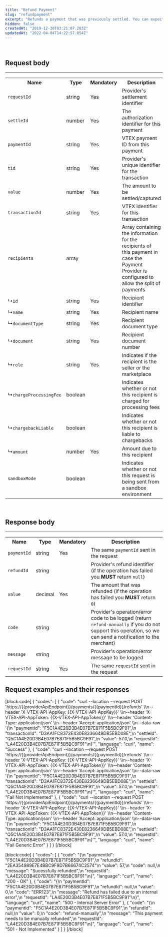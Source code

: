 ```yaml
---
title: "Refund Payment"
slug: "refundpayment"
excerpt: "Refunds a payment that was previously settled. You can expect partial refunds."
hidden: false
createdAt: "2019-12-30T03:21:07.203Z"
updatedAt: "2022-04-04T14:22:57.854Z"
---
```

<br>

## Request body
---

<table>
    <tr>
        <th>Name</th>
        <th>Type</th>
        <th>Mandatory</th>
        <th>Description</th>
    </tr>
      <tr>
        <td><code>requestId</code></td>
        <td>string</td>
        <td>Yes</td>
        <td>Provider's settlement identifier</td>
    </tr>
      <tr>
        <td><code>settleId</code></td>
        <td>number</td>
        <td>Yes</td>
        <td>The authorization identifier for this payment</td>
    </tr>
    <tr>
        <td><code>paymentId</code></td>
        <td>string</td>
        <td>Yes</td>
        <td>VTEX payment ID from this payment</td>
    </tr>
      <tr>
        <td><code>tid</code></td>
        <td>string</td>
        <td>Yes</td>
        <td>Provider's unique identifier for the transaction</td>
    </tr>
    <tr>
        <td><code>value</code></td>
        <td>number</td>
        <td>Yes</td>
        <td>The amount to be settled/captured</td>
    </tr>
      <tr>
        <td><code>transactionId</code></td>
        <td>string</td>
        <td>Yes</td>
        <td>VTEX identifier for this transaction</td>
    </tr>
      <tr>
        <td><code>recipients</code></td>
        <td>array</td>
        <td></td>
        <td>Array containing the information for the recipients of this payment in case the Payment Provider is configured to allow the split of payments</td>
    </tr>
     <tr>
        <td>&#x21B3;<code>id</code></td>
        <td>string</td>
        <td>Yes</td>
        <td>Recipient identifier</td>
    </tr>
    <tr>
        <td>&#x21B3;<code>name</code></td>
        <td>string</td>
        <td>Yes</td>
        <td>Recipient name</td>
    </tr>
     <tr>
        <td>&#x21B3;<code>documentType</code></td>
        <td>string</td>
        <td>Yes</td>
        <td>Recipient document type</td>
    </tr>
       <tr>
        <td>&#x21B3;<code>document</code></td>
        <td>string</td>
        <td>Yes</td>
        <td>Recipient document number</td>
    </tr>
    <tr>
        <td>&#x21B3;<code>role</code></td>
        <td>string</td>
        <td>Yes</td>
        <td>Indicates if the recipient is the seller or the marketplace</td>
    </tr>
     <tr>
        <td>&#x21B3;<code>chargeProcessingFee</code></td>
        <td>boolean</td>
        <td></td>
        <td>Indicates whether or not this recipient is charged for processing fees</td>
    </tr>
     <tr>
        <td>&#x21B3;<code>chargebackLiable</code></td>
        <td>boolean</td>
        <td></td>
        <td>Indicates whether or not this recipient is liable to chargebacks</td>
    </tr>
     <tr>
        <td>&#x21B3;<code>amount</code></td>
        <td>number</td>
        <td>Yes</td>
        <td>Amount due to this recipient</td>
    </tr>
     <tr>
        <td><code>sandboxMode</code></td>
        <td>boolean</td>
        <td></td>
        <td>Indicates whether or not this request is being sent from a sandbox environment</td>
    </tr>
</table>

<br>

## Response body
---

<table>
    <tr>
        <th>Name</th>
        <th>Type</th>
        <th>Mandatory</th>
        <th>Description</th>
    </tr>
    <tr>
        <td><code>paymentId</code></td>
        <td>string</td>
        <td>Yes</td>
        <td>The same <code>paymentId</code> sent in the request</td>
    </tr>
    <tr>
        <td><code>refundId</code></td>
        <td>string</td>
        <td></td>
        <td>Provider's refund identifier (if the operation has failed you <strong>MUST</strong> return <code>null</code>)</td>
    </tr>
    <tr>
        <td><code>value</code></td>
        <td>decimal</td>
        <td>Yes</td>
        <td>The amount that was refunded (if the operation has failed you <strong>MUST</strong> return <code>0</code>)</td>
    </tr>
    <tr>
        <td><code>code</code></td>
        <td>string</td>
        <td></td>
        <td>Provider's operation/error code to be logged (return <code>refund-manually</code> if you do not support this operation, so we can send a notification to the merchant)</td>
    </tr>
    <tr>
        <td><code>message</code></td>
        <td>string</td>
        <td></td>
        <td>Provider's operation/error message to be logged</td>
    </tr>
    <tr>
        <td><code>requestId</code></td>
        <td>string</td>
        <td>Yes</td>
        <td>The same <code>requestId</code> sent in the request</td>
    </tr>
</table>

## Request examples and their responses
[block:code]
{
  "codes": [
    {
      "code": "curl --location --request POST 'https://{{providerApiEndpoint}}/payments/{{paymentId}}/refunds' \\\n--header 'X-VTEX-API-AppKey: {{X-VTEX-API-AppKey}}' \\\n--header 'X-VTEX-API-AppToken: {{X-VTEX-API-AppToken}}' \\\n--header 'Content-Type: application/json' \\\n--header 'Accept: application/json' \\\n--data-raw '{\n    \"paymentId\": \"F5C1A4E20D3B4E07B7E871F5B5BC9F91\",\n    \"transactionId\": \"D3AA1FC8372E430E8236649DB5EBD08E\",\n    \"settleId\": \"Q5C1A4E20D3B4E07B7E871F5B5BC9F91\",\n    \"value\": 57.0,\n    \"requestId\": \"LA4E20D3B4E07B7E871F5B5BC9F91\"\n}'",
      "language": "curl",
      "name": "Success"
    },
    {
      "code": "curl --location --request POST 'https://{{providerApiEndpoint}}/payments/{{paymentId}}/refunds' \\\n--header 'X-VTEX-API-AppKey: {{X-VTEX-API-AppKey}}' \\\n--header 'X-VTEX-API-AppToken: {{X-VTEX-API-AppToken}}' \\\n--header 'Content-Type: application/json' \\\n--header 'Accept: application/json' \\\n--data-raw '{\n    \"paymentId\": \"F5C1A4E20D3B4E07B7E871F5B5BC9F91\",\n    \"transactionId\": \"D3AA1FC8372E430E8236649DB5EBD08E\",\n    \"settleId\": \"Q5C1A4E20D3B4E07B7E871F5B5BC9F91\",\n    \"value\": 57.0,\n    \"requestId\": \"LA4E20D3B4E07B7E871F5B5BC9F91\"\n}'",
      "language": "curl",
      "name": "Fail Not Implemented"
    },
    {
      "code": "curl --location --request POST 'https://{{providerApiEndpoint}}/payments/{{paymentId}}/refunds' \\\n--header 'X-VTEX-API-AppKey: {{X-VTEX-API-AppKey}}' \\\n--header 'X-VTEX-API-AppToken: {{X-VTEX-API-AppToken}}' \\\n--header 'Content-Type: application/json' \\\n--header 'Accept: application/json' \\\n--data-raw '{\n    \"paymentId\": \"F5C1A4E20D3B4E07B7E871F5B5BC9F91\",\n    \"transactionId\": \"D3AA1FC8372E430E8236649DB5EBD08E\",\n    \"settleId\": \"Q5C1A4E20D3B4E07B7E871F5B5BC9F91\",\n    \"value\": 57.0,\n    \"requestId\": \"LA4E20D3B4E07B7E871F5B5BC9F91\"\n}'",
      "language": "curl",
      "name": "Fail Generic Error"
    }
  ]
}
[/block]

[block:code]
{
  "codes": [
    {
      "code": "{\n  \"paymentId\": \"F5C1A4E20D3B4E07B7E871F5B5BC9F91\",\n  \"refundId\": \"2EA354989E7E4BBC9F9D7B66674C2574\"\n  \"value\": 57,\n  \"code\": null,\n  \"message\": \"Sucessfully refunded\",\n  \"requestId\": \"LA4E20D3B4E07B7E871F5B5BC9F91\"\n}",
      "language": "curl",
      "name": "200 - OK"
    },
    {
      "code": "{\n  \"paymentId\": \"F5C1A4E20D3B4E07B7E871F5B5BC9F91\",\n  \"refundId\": null,\n  \"value\": 0,\n  \"code\": \"ERR123\",\n  \"message\": \"Refund has failed due to an internal error\",\n  \"requestId\": \"LA4E20D3B4E07B7E871F5B5BC9F91\"\n}",
      "language": "curl",
      "name": "500 - Internal Server Error"
    },
    {
      "code": "{\n  \"paymentId\": \"F5C1A4E20D3B4E07B7E871F5B5BC9F91\",\n  \"refundId\": null,\n  \"value\": 0,\n  \"code\": \"refund-manually\",\n  \"message\": \"This payment needs to be manually refunded\",\n  \"requestId\": \"LA4E20D3B4E07B7E871F5B5BC9F91\"\n}",
      "language": "curl",
      "name": "501 - Not Implemented"
    }
  ]
}
[/block]